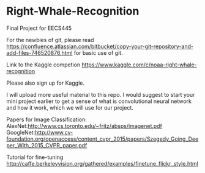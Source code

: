 # Right-Whale-Recognition
Final Project for EECS445

For the newbies of git, please read https://confluence.atlassian.com/bitbucket/copy-your-git-repository-and-add-files-746520876.html
for basic use of git.

Link to the Kaggle competion https://www.kaggle.com/c/noaa-right-whale-recognition

Please also sign up for Kaggle.

I will upload more useful material to this repo. I would suggest to start your mini project earlier to get a sense of what is convolutional neural network and how it work, which we will use for our project.

Papers for Image Classification:
AlexNet:http://www.cs.toronto.edu/~fritz/absps/imagenet.pdf
GoogleNet:http://www.cv-foundation.org/openaccess/content_cvpr_2015/papers/Szegedy_Going_Deeper_With_2015_CVPR_paper.pdf

Tutorial for fine-tuning http://caffe.berkeleyvision.org/gathered/examples/finetune_flickr_style.html
